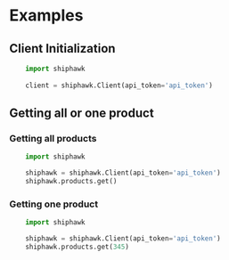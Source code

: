 # Examples

## Client Initialization

```python
    import shiphawk
    
    client = shiphawk.Client(api_token='api_token')
```

## Getting all or one product

### Getting all products

```python
    import shiphawk

    shiphawk = shiphawk.Client(api_token='api_token')
    shiphawk.products.get()
```

### Getting one product

```python
    import shiphawk

    shiphawk = shiphawk.Client(api_token='api_token')
    shiphawk.products.get(345)

```

